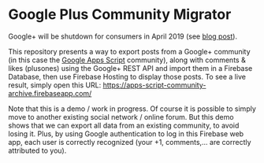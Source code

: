 # Google Plus Community Migrator

Google+ will be shutdown for consumers in April 2019 (see [blog post](https://www.blog.google/technology/safety-security/expediting-changes-google-plus/)).

This repository presents a way to export posts from a Google+ community (in this case the [Google Apps Script](https://plus.google.com/u/0/communities/102471985047225101769) community), along with comments & likes (plusones) using the Google+ REST API and import them in a Firebase Database, then use Firebase Hosting to display those posts.
To see a live result, simply open this URL:
https://apps-script-community-archive.firebaseapp.com/

Note that this is a demo / work in progress.
Of course it is possible to simply move to another existing social network / online forum.
But this demo shows that we can export all data from an existing community, to avoid losing it.
Plus, by using Google authentication to log in this Firebase web app, each user is correctly recognized (your +1, comments,... are correctly attributed to you).


